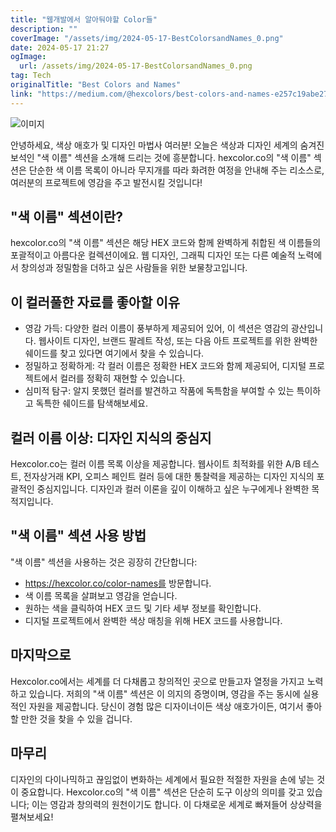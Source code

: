 ```yaml
---
title: "웹개발에서 알아둬야할 Color들"
description: ""
coverImage: "/assets/img/2024-05-17-BestColorsandNames_0.png"
date: 2024-05-17 21:27
ogImage: 
  url: /assets/img/2024-05-17-BestColorsandNames_0.png
tag: Tech
originalTitle: "Best Colors and Names"
link: "https://medium.com/@hexcolors/best-colors-and-names-e257c19abe27"
---
```



![이미지](/assets/img/2024-05-17-BestColorsandNames_0.png)

안녕하세요, 색상 애호가 및 디자인 마법사 여러분! 오늘은 색상과 디자인 세계의 숨겨진 보석인 "색 이름" 섹션을 소개해 드리는 것에 흥분합니다. hexcolor.co의 "색 이름" 섹션은 단순한 색 이름 목록이 아니라 무지개를 따라 화려한 여정을 안내해 주는 리소스로, 여러분의 프로젝트에 영감을 주고 발전시킬 것입니다!

## "색 이름" 섹션이란?

hexcolor.co의 "색 이름" 섹션은 해당 HEX 코드와 함께 완벽하게 취합된 색 이름들의 포괄적이고 아름다운 컬렉션이에요. 웹 디자인, 그래픽 디자인 또는 다른 예술적 노력에서 창의성과 정밀함을 더하고 싶은 사람들을 위한 보물창고입니다.

<div class="content-ad"></div>

## 이 컬러풀한 자료를 좋아할 이유

- 영감 가득: 다양한 컬러 이름이 풍부하게 제공되어 있어, 이 섹션은 영감의 광산입니다. 웹사이트 디자인, 브랜드 팔레트 작성, 또는 다음 아트 프로젝트를 위한 완벽한 쉐이드를 찾고 있다면 여기에서 찾을 수 있습니다.
- 정밀하고 정확하게: 각 컬러 이름은 정확한 HEX 코드와 함께 제공되어, 디지털 프로젝트에서 컬러를 정확히 재현할 수 있습니다.
- 심미적 탐구: 알지 못했던 컬러를 발견하고 작품에 독특함을 부여할 수 있는 특이하고 독특한 쉐이드를 탐색해보세요.

## 컬러 이름 이상: 디자인 지식의 중심지

Hexcolor.co는 컬러 이름 목록 이상을 제공합니다. 웹사이트 최적화를 위한 A/B 테스트, 전자상거래 KPI, 오피스 페인트 컬러 등에 대한 통찰력을 제공하는 디자인 지식의 포괄적인 중심지입니다. 디자인과 컬러 이론을 깊이 이해하고 싶은 누구에게나 완벽한 목적지입니다.

<div class="content-ad"></div>

## "색 이름" 섹션 사용 방법

"색 이름" 섹션을 사용하는 것은 굉장히 간단합니다:

- https://hexcolor.co/color-names를 방문합니다.
- 색 이름 목록을 살펴보고 영감을 얻습니다.
- 원하는 색을 클릭하여 HEX 코드 및 기타 세부 정보를 확인합니다.
- 디지털 프로젝트에서 완벽한 색상 매칭을 위해 HEX 코드를 사용합니다.

## 마지막으로


<div class="content-ad"></div>

Hexcolor.co에서는 세계를 더 다채롭고 창의적인 곳으로 만들고자 열정을 가지고 노력하고 있습니다. 저희의 "색 이름" 섹션은 이 의지의 증명이며, 영감을 주는 동시에 실용적인 자원을 제공합니다. 당신이 경험 많은 디자이너이든 색상 애호가이든, 여기서 좋아할 만한 것을 찾을 수 있을 겁니다.

## 마무리

디자인의 다이나믹하고 끊임없이 변화하는 세계에서 필요한 적절한 자원을 손에 넣는 것이 중요합니다. Hexcolor.co의 "색 이름" 섹션은 단순히 도구 이상의 의미를 갖고 있습니다; 이는 영감과 창의력의 원천이기도 합니다. 이 다채로운 세계로 빠져들어 상상력을 펼쳐보세요!